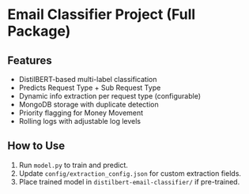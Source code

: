 # Email Classifier Project (Full Package)

## Features
- DistilBERT-based multi-label classification
- Predicts Request Type + Sub Request Type
- Dynamic info extraction per request type (configurable)
- MongoDB storage with duplicate detection
- Priority flagging for Money Movement
- Rolling logs with adjustable log levels

## How to Use
1. Run `model.py` to train and predict.
2. Update `config/extraction_config.json` for custom extraction fields.
3. Place trained model in `distilbert-email-classifier/` if pre-trained.
